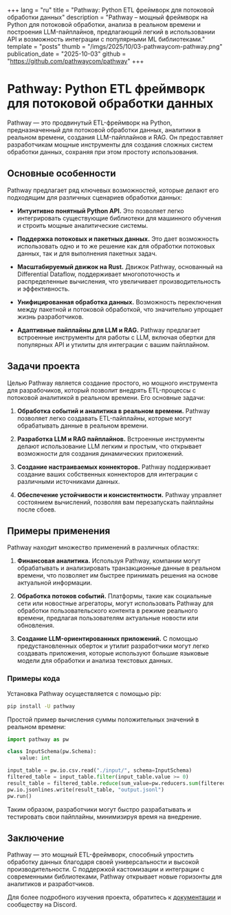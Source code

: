 +++
lang = "ru"
title = "Pathway: Python ETL фреймворк для потоковой обработки данных"
description = "Pathway – мощный фреймворк на Python для потоковой обработки, анализа в реальном времени и построения LLM-пайплайнов, предлагающий легкий в использовании API и возможность интеграции с популярными ML библиотеками."
template = "posts"
thumb = "/imgs/2025/10/03-pathwaycom-pathway.png"
publication_date = "2025-10-03"
github = "https://github.com/pathwaycom/pathway"
+++

# Pathway: Python ETL фреймворк для потоковой обработки данных

Pathway — это продвинутый ETL-фреймворк на Python, предназначенный для потоковой обработки данных, аналитики в реальном времени, создания LLM-пайплайнов и RAG. Он предоставляет разработчикам мощные инструменты для создания сложных систем обработки данных, сохраняя при этом простоту использования.

## Основные особенности

Pathway предлагает ряд ключевых возможностей, которые делают его подходящим для различных сценариев обработки данных:

- **Интуитивно понятный Python API.** Это позволяет легко интегрировать существующие библиотеки для машинного обучения и строить мощные аналитические системы.

- **Поддержка потоковых и пакетных данных.** Это дает возможность использовать одно и то же решение как для обработки потоковых данных, так и для выполнения пакетных задач.

- **Масштабируемый движок на Rust.** Движок Pathway, основанный на Differential Dataflow, поддерживает многопоточность и распределенные вычисления, что увеличивает производительность и эффективность.

- **Унифицированная обработка данных.** Возможность переключения между пакетной и потоковой обработкой, что значительно упрощает жизнь разработчиков.

- **Адаптивные пайплайны для LLM и RAG.** Pathway предлагает встроенные инструменты для работы с LLM, включая обертки для популярных API и утилиты для интеграции с вашим пайплайном.

## Задачи проекта

Целью Pathway является создание простого, но мощного инструмента для разрабочиков, который позволит внедрять ETL-процессы с потоковой аналитикой в реальном времени. Его основные задачи:

1. **Обработка событий и аналитика в реальном времени.** Pathway позволяет легко создавать ETL-пайплайны, которые могут обрабатывать данные в реальном времени.

2. **Разработка LLM и RAG пайплайнов.** Встроенные инструменты делают использование LLM легким и простым, что открывает возможности для создания динамических приложений.

3. **Создание настраиваемых коннекторов.** Pathway поддерживает создание ваших собственных коннекторов для интеграции с различными источниками данных.

4. **Обеспечение устойчивости и консистентности.** Pathway управляет состоянием вычислений, позволяя вам перезапускать пайплайны после сбоев.

## Примеры применения

Pathway находит множество применений в различных областях:

1. **Финансовая аналитика.** Используя Pathway, компании могут обрабатывать и анализировать транзакционные данные в реальном времени, что позволяет им быстрее принимать решения на основе актуальной информации.

2. **Обработка потоков событий.** Платформы, такие как социальные сети или новостные агрегаторы, могут использовать Pathway для обработки пользовательского контента в режиме реального времени, предлагая пользователям актуальные новости или обновления.

3. **Создание LLM-ориентированных приложений.** С помощью предустановленных оберток и утилит разработчики могут легко создавать приложения, которые используют большие языковые модели для обработки и анализа текстовых данных.

### Примеры кода

Установка Pathway осуществляется с помощью pip:

```bash
pip install -U pathway
```

Простой пример вычисления суммы положительных значений в реальном времени:

```python
import pathway as pw

class InputSchema(pw.Schema):
    value: int

input_table = pw.io.csv.read("./input/", schema=InputSchema)
filtered_table = input_table.filter(input_table.value >= 0)
result_table = filtered_table.reduce(sum_value=pw.reducers.sum(filtered_table.value))
pw.io.jsonlines.write(result_table, "output.jsonl")
pw.run()
```

Таким образом, разработчики могут быстро разрабатывать и тестировать свои пайплайны, минимизируя время на внедрение.

## Заключение

Pathway — это мощный ETL-фреймворк, способный упростить обработку данных благодаря своей универсальности и высокой производительности. С поддержкой кастомизации и интеграции с современными библиотеками, Pathway открывает новые горизонты для аналитиков и разработчиков.

Для более подробного изучения проекта, обратитесь к [документации](https://github.com/pathwaycom/pathway) и сообществу на Discord.
